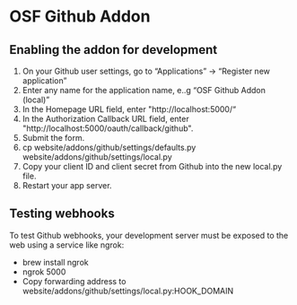 # OSF Github Addon

## Enabling the addon for development

1. On your Github user settings, go to “Applications” -> “Register new application”
2. Enter any name for the application name, e..g “OSF Github Addon (local)”
3. In the Homepage URL field, enter "http://localhost:5000/“
4. In the Authorization Callback URL field, enter "http://localhost:5000/oauth/callback/github".
5. Submit the form.
6. cp website/addons/github/settings/defaults.py website/addons/github/settings/local.py
7. Copy your client ID and client secret from Github into the new local.py file.
8. Restart your app server.

## Testing webhooks

To test Github webhooks, your development server must be exposed to the web using a service like ngrok:
* brew install ngrok
* ngrok 5000
* Copy forwarding address to website/addons/github/settings/local.py:HOOK_DOMAIN

